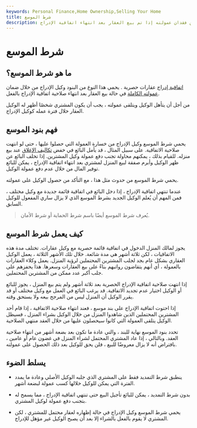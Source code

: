 ```yaml
---
keywords: Personal Finance,Home Ownership,Selling Your Home
title: شرط الموسع
description: يحمي شرط الموسع وكيل الإدراج في الممتلكات من فقدان عمولته إذا تم بيع العقار بعد انتهاء اتفاقية الإدراج.
---
```


# شرط الموسع
## ما هو شرط الموسع؟

[اتفاقية إدراج](/listing-agreement) عقارات حصرية . يحمي هذا النوع من البنود وكيل الإدراج من خلال ضمان [عمولته الكاملة](/commission) في حالة بيع العقار بعد انتهاء صلاحية اتفاقية الإدراج بالفعل.

من أجل أن يتأهل الوكيل ويتلقى عمولته ، يجب أن يكون المشتري شخصًا أظهر له الوكيل العقار خلال فترة عمله كوكيل الإدراج.

## فهم بنود الموسع

يحمي شرط الموسع وكيل الإدراج من خسارة العمولة التي حصلوا عليها ، حتى لو انتهت صلاحية الاتفاقية. على سبيل المثال ، قد يأمل البائع في خفض [تكاليف الإغلاق](/closingcosts) عند بيع منزله. للقيام بذلك ، يمكنهم محاولة تجنب دفع عمولة وكيل المشترين. إذا تخلف البائع عن ظهر الوكيل وأبرم صفقة لبيع المنزل لمشتري بعد انتهاء اتفاقية الإدراج ، يمكن للبائع توفير المال من خلال عدم دفع عمولة الوكيل.

يحمي شرط الموسع من حدوث مثل هذا ، مع التأكد من حصول الوكيل على عمولته.

عندما تنتهي اتفاقية الإدراج ، إذا دخل البائع في اتفاقية قائمة جديدة مع وكيل مختلف ، فمن المهم أن يُعلم الوكيل الجديد بشرط الموسع الذي لا يزال ساري المفعول للوكيل السابق.

> يُعرف شرط الموسع أيضًا باسم شرط الحماية أو شرط الأمان.

>

## كيف يعمل شرط الموسع

يجوز لمالك المنزل الدخول في اتفاقية قائمة حصرية مع وكيل عقارات. تختلف مدة هذه الاتفاقيات ، لكن ثلاثة أشهر هي مدة شائعة. خلال تلك الأشهر الثلاثة ، يعمل الوكيل العقاري بشكل عام بجد لجلب المشترين المحتملين لرؤية المنزل. يعمل وكلاء العقارات بالعمولة ، أي أنهم يتقاضون رواتبهم بناءً على بيع العقارات وسعرها. هذا يحفزهم على جلب أكبر عدد ممكن من المشترين المحتملين.

إذا انتهت صلاحية اتفاقية الإدراج الحصرية بعد ثلاثة أشهر ولم يتم بيع المنزل ، يجوز للبائع أو الوكيل اختيار عدم تجديد الاتفاقية. قد يرغب البائع في العمل مع وكيل مختلف أو قد يقرر الوكيل أن المنزل ليس من المرجح بيعه ولا يستحق وقته.

إذا احتوت اتفاقية الإدراج على بند موسع ، فعند انتهاء صلاحية الاتفاقية ، إذا قام أحد المشترين المحتملين الذين شاهدوا المنزل من خلال الوكيل بشراء المنزل ، فسيظل الوكيل يتلقى العمولة التي كانوا سيحصلون عليها من خلال العقد منتهي الصلاحية.

تحدد بنود الموسع نهاية للبند ، والتي عادة ما تكون بعد بضعة أشهر من انتهاء صلاحية العقد. وبالتالي ، إذا عاد المشتري المحتمل لشراء المنزل في غضون عام أو عامين ، بافتراض أنه لا يزال معروضًا للبيع ، فلن يحق للوكيل بعد ذلك الحصول على عمولته.

## يسلط الضوء

- ينطبق شرط التمديد فقط على المشتري الذي جلبه الوكيل الأصلي وعادة ما يمدد الفترة التي يمكن للوكيل خلالها كسب عمولة لبضعة أشهر.

- بدون شرط التمديد ، يمكن للبائع تأجيل البيع حتى تنتهي اتفاقية الإدراج ، مما يسمح له بتجنب دفع عمولة لوكيل المشتري.

- يحمي شرط الموسع وكيل الإدراج في حالة إظهاره لعقار محتمل للمشتري ، لكن المشتري لا يقوم بالفعل بالشراء إلا بعد أن يصبح الوكيل غير مؤهل للإدراج.

